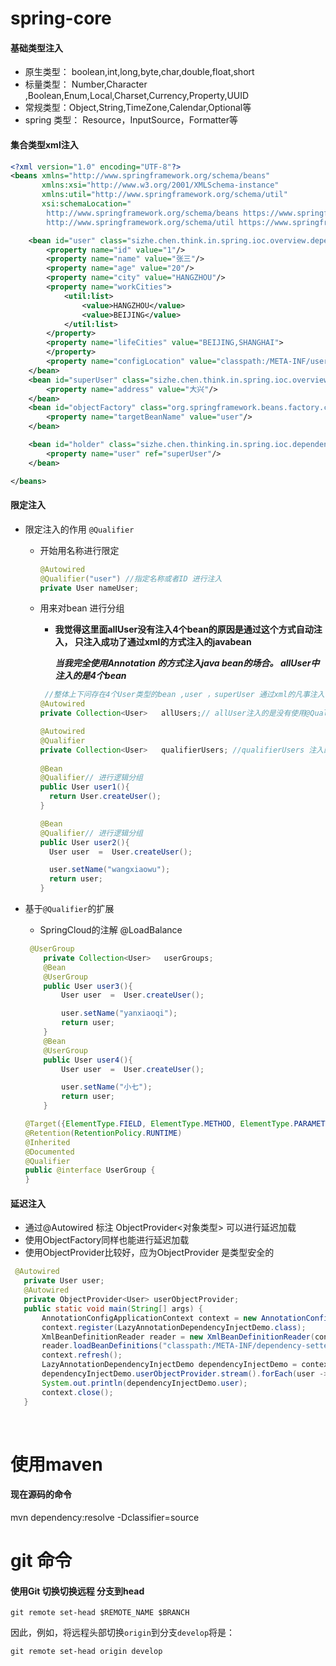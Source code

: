 # spring-core

####  基础类型注入
- 原生类型： boolean,int,long,byte,char,double,float,short
- 标量类型： Number,Character ,Boolean,Enum,Local,Charset,Currency,Property,UUID
- 常规类型：Object,String,TimeZone,Calendar,Optional等
- spring 类型： Resource，InputSource，Formatter等

#### 集合类型xml注入

``` xml
<?xml version="1.0" encoding="UTF-8"?>
<beans xmlns="http://www.springframework.org/schema/beans"
       xmlns:xsi="http://www.w3.org/2001/XMLSchema-instance"
       xmlns:util="http://www.springframework.org/schema/util"
       xsi:schemaLocation="
        http://www.springframework.org/schema/beans https://www.springframework.org/schema/beans/spring-beans.xsd
        http://www.springframework.org/schema/util https://www.springframework.org/schema/util/spring-util.xsd">

    <bean id="user" class="sizhe.chen.think.in.spring.ioc.overview.dependency.domain.User">
        <property name="id" value="1"/>
        <property name="name" value="张三"/>
        <property name="age" value="20"/>
        <property name="city" value="HANGZHOU"/>
        <property name="workCities">
            <util:list>
                <value>HANGZHOU</value>
                <value>BEIJING</value>
            </util:list>
        </property>
        <property name="lifeCities" value="BEIJING,SHANGHAI">
        </property>
        <property name="configLocation" value="classpath:/META-INF/user-config.properties"/>
    </bean>
    <bean id="superUser" class="sizhe.chen.think.in.spring.ioc.overview.dependency.domain.SuperUser" parent="user" primary="true">
        <property name="address" value="大兴"/>
    </bean>
    <bean id="objectFactory" class="org.springframework.beans.factory.config.ObjectFactoryCreatingFactoryBean">
        <property name="targetBeanName" value="user"/>
    </bean>

    <bean id="holder" class="sizhe.chen.thinking.in.spring.ioc.dependency.injection.UserHolder" >
        <property name="user" ref="superUser"/>
    </bean>

</beans>
```

#### 限定注入

* 限定注入的作用 `@Qualifier`
  * 开始用名称进行限定

    ``` java
    @Autowired
    @Qualifier("user") //指定名称或者ID 进行注入
    private User nameUser;
    ```
    
  * 用来对bean 进行分组
  
    * **我觉得这里面allUser没有注入4个bean的原因是通过这个方式自动注入， 只注入成功了通过xml的方式注入的javabean**
    
      ***当我完全使用Annotation 的方式注入java bean的场合。 allUser中注入的是4个bean***
    
    ```java
     //整体上下问存在4个User类型的bean ,user ，superUser 通过xml的凡事注入， 两个通过java注解的方式进行注入
    @Autowired
    private Collection<User>   allUsers;// allUser注入的是没有使用@Qualifer 注入的两个通过XML注入的bean
    
    @Autowired
    @Qualifier
    private Collection<User>   qualifierUsers; //qualifierUsers 注入的是通过@Qualifer注入的两个
    																					//使用java注解的方式注入的bean
    @Bean
    @Qualifier// 进行逻辑分组
    public User user1(){
      return User.createUser();
    }
    
    @Bean
    @Qualifier// 进行逻辑分组
    public User user2(){
      User user  =  User.createUser();
    
      user.setName("wangxiaowu");
      return user;
    }
    ```
  
* 基于`@Qualifier`的扩展

  * SpringCloud的注解 @LoadBalance
  
  ``` java
   @UserGroup
      private Collection<User>   userGroups;
      @Bean
      @UserGroup
      public User user3(){
          User user  =  User.createUser();
  
          user.setName("yanxiaoqi");
          return user;
      }
      @Bean
      @UserGroup
      public User user4(){
          User user  =  User.createUser();
  
          user.setName("小七");
          return user;
      }
  
  @Target({ElementType.FIELD, ElementType.METHOD, ElementType.PARAMETER, ElementType.TYPE, ElementType.ANNOTATION_TYPE})
  @Retention(RetentionPolicy.RUNTIME)
  @Inherited
  @Documented
  @Qualifier
  public @interface UserGroup {
  }
  
  ```

 #### 延迟注入
 * 通过@Autowired 标注 ObjectProvider<对象类型> 可以进行延迟加载
 * 使用ObjectFactory同样也能进行延迟加载
 * 使用ObjectProvider比较好，应为ObjectProvider 是类型安全的
 ``` java
  @Autowired
    private User user;
    @Autowired
    private ObjectProvider<User> userObjectProvider;
    public static void main(String[] args) {
        AnnotationConfigApplicationContext context = new AnnotationConfigApplicationContext();
        context.register(LazyAnnotationDependencyInjectDemo.class);
        XmlBeanDefinitionReader reader = new XmlBeanDefinitionReader(context);
        reader.loadBeanDefinitions("classpath:/META-INF/dependency-setter-injection.xml");
        context.refresh();
        LazyAnnotationDependencyInjectDemo dependencyInjectDemo = context.getBean(LazyAnnotationDependencyInjectDemo.class);
        dependencyInjectDemo.userObjectProvider.stream().forEach(user -> System.out.println(user));
        System.out.println(dependencyInjectDemo.user);
        context.close();
    }
  ```

​    



# 使用maven

#### 现在源码的命令

mvn dependency:resolve -Dclassifier=source

# git 命令

#### 使用Git 切换切换远程 分支到head

``` git
git remote set-head $REMOTE_NAME $BRANCH
```

因此，例如，将远程头部切换`origin`到分支`develop`将是：

```
git remote set-head origin develop
```











